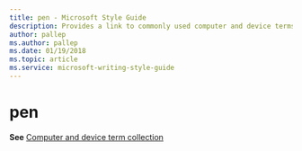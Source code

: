 ```yaml
---
title: pen - Microsoft Style Guide
description: Provides a link to commonly used computer and device terms which includes 'pen'.
author: pallep
ms.author: pallep
ms.date: 01/19/2018
ms.topic: article
ms.service: microsoft-writing-style-guide
---
```


# pen

**See** [Computer and device term collection](~/a-z-word-list-term-collections/term-collections/computer-device-terms.md)
